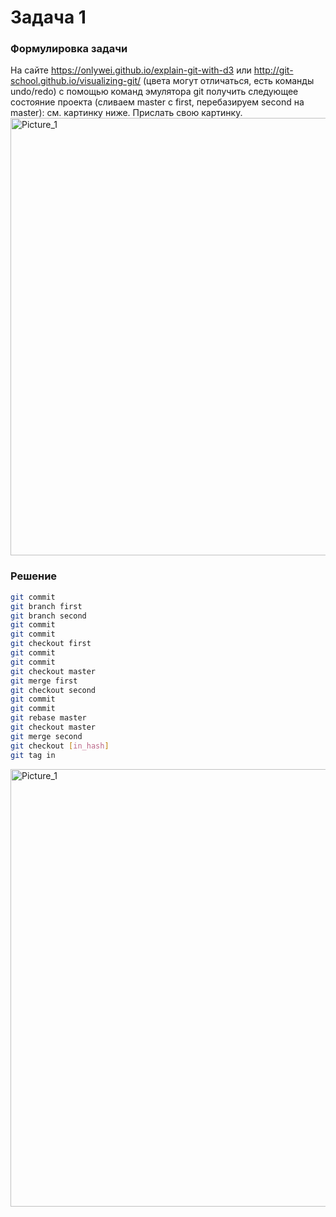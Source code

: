 # Задача 1
### Формулировка задачи
На сайте https://onlywei.github.io/explain-git-with-d3 или http://git-school.github.io/visualizing-git/ (цвета могут отличаться, есть команды undo/redo) с помощью команд эмулятора git получить следующее состояние проекта (сливаем master с first, перебазируем second на master): см. картинку ниже. Прислать свою картинку.
<img width="700" alt="Picture_1" src="https://github.com/user-attachments/assets/332eea25-74f8-43d9-b9c9-81b99ee39f49">
### Решение
```bash
git commit
git branch first
git branch second
git commit
git commit
git checkout first
git commit
git commit
git checkout master
git merge first
git checkout second
git commit
git commit
git rebase master
git checkout master
git merge second
git checkout [in_hash]
git tag in 
```
<img width="700" alt="Picture_1" src="https://github.com/user-attachments/assets/6f8a79fa-f76a-497a-86e7-23e87da0a012">
